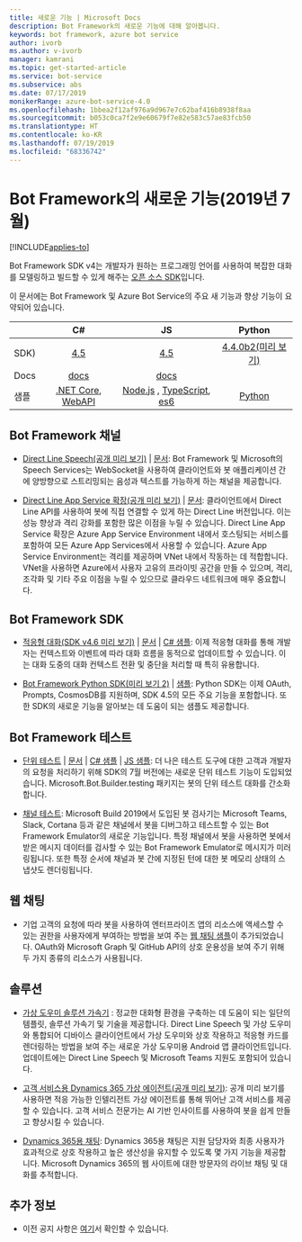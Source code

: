 ```yaml
---
title: 새로운 기능 | Microsoft Docs
description: Bot Framework의 새로운 기능에 대해 알아봅니다.
keywords: bot framework, azure bot service
author: ivorb
ms.author: v-ivorb
manager: kamrani
ms.topic: get-started-article
ms.service: bot-service
ms.subservice: abs
ms.date: 07/17/2019
monikerRange: azure-bot-service-4.0
ms.openlocfilehash: 1bbea2f12af976a9d967e7c62baf416b8938f8aa
ms.sourcegitcommit: b053c0ca7f2e9e60679f7e82e583c57ae83fcb50
ms.translationtype: HT
ms.contentlocale: ko-KR
ms.lasthandoff: 07/19/2019
ms.locfileid: "68336742"
---
```

# <a name="whats-new-in-bot-framework-july-2019"></a>Bot Framework의 새로운 기능(2019년 7월)

[!INCLUDE[applies-to](includes/applies-to.md)]

Bot Framework SDK v4는 개발자가 원하는 프로그래밍 언어를 사용하여 복잡한 대화를 모델링하고 빌드할 수 있게 해주는 [오픈 소스 SDK][1a]입니다.

이 문서에는 Bot Framework 및 Azure Bot Service의 주요 새 기능과 향상 기능이 요약되어 있습니다.

|   | C#  | JS  | Python |   
|---|:---:|:---:|:------:|
|SDK) |[4.5][1] | [4.5][2] | [4.4.0b2(미리 보기)][3] | 
|Docs | [docs][5] |[docs][5] |  | |
|샘플 |[.NET Core][6], [WebAPI][10] |[Node.js][7] , [TypeScript][8], [es6][9]  | [Python][111] | | 

[1a]:https://github.com/microsoft/botframework-sdk/#readme
[1]:https://github.com/Microsoft/botbuilder-dotnet/#packages
[2]:https://github.com/Microsoft/botbuilder-js#packages
[3]:https://github.com/Microsoft/botbuilder-python#packages
[5]:https://docs.microsoft.com/azure/bot-service/?view=azure-bot-service-4.0
[6]:https://github.com/Microsoft/BotBuilder-Samples/tree/master/samples/csharp_dotnetcore
[7]:https://github.com/Microsoft/BotBuilder-Samples/tree/master/samples/javascript_nodejs
[8]:https://github.com/Microsoft/BotBuilder-Samples/tree/master/samples/javascript_typescript
[9]:https://github.com/Microsoft/BotBuilder-Samples/tree/master/samples/javascript_es6
[10]:https://github.com/Microsoft/BotBuilder-Samples/tree/master/samples/csharp_webapi
[111]:https://github.com/Microsoft/botbuilder-python/tree/master/samples


## <a name="bot-framework-channels"></a>Bot Framework 채널
- [Direct Line Speech(공개 미리 보기)](https://aka.ms/streaming-extensions) | [문서](https://docs.microsoft.com/azure/bot-service/directline-speech-bot?view=azure-bot-service-4.0): Bot Framework 및 Microsoft의 Speech Services는 WebSocket을 사용하여 클라이언트와 봇 애플리케이션 간에 양방향으로 스트리밍되는 음성과 텍스트를 가능하게 하는 채널을 제공합니다.  

- [Direct Line App Service 확장(공개 미리 보기)](https://portal.azure.com) | [문서](https://aka.ms/directline-ase): 클라이언트에서 Direct Line API를 사용하여 봇에 직접 연결할 수 있게 하는 Direct Line 버전입니다. 이는 성능 향상과 격리 강화를 포함한 많은 이점을 누릴 수 있습니다. Direct Line App Service 확장은 Azure App Service Environment 내에서 호스팅되는 서비스를 포함하여 모든 Azure App Services에서 사용할 수 있습니다. Azure App Service Environment는 격리를 제공하며 VNet 내에서 작동하는 데 적합합니다. VNet을 사용하면 Azure에서 사용자 고유의 프라이빗 공간을 만들 수 있으며, 격리, 조각화 및 기타 주요 이점을 누릴 수 있으므로 클라우드 네트워크에 매우 중요합니다. 

## <a name="bot-framework-sdk"></a>Bot Framework SDK
- [적응형 대화(SDK v4.6 미리 보기)](https://github.com/Microsoft/BotBuilder-Samples/tree/master/experimental/adaptive-dialog#readme) | [문서](https://github.com/Microsoft/BotBuilder-Samples/tree/master/experimental/adaptive-dialog/docs) | [C# 샘플](https://github.com/Microsoft/BotBuilder-Samples/tree/master/experimental/adaptive-dialog/csharp_dotnetcore): 이제 적응형 대화를 통해 개발자는 컨텍스트와 이벤트에 따라 대화 흐름을 동적으로 업데이트할 수 있습니다. 이는 대화 도중의 대화 컨텍스트 전환 및 중단을 처리할 때 특히 유용합니다. 
  
- [Bot Framework Python SDK(미리 보기 2)](https://github.com/microsoft/botbuilder-python) | [샘플](https://github.com/Microsoft/botbuilder-python/tree/master/samples): Python SDK는 이제 OAuth, Prompts, CosmosDB를 지원하며, SDK 4.5의 모든 주요 기능을 포함합니다. 또한 SDK의 새로운 기능을 알아보는 데 도움이 되는 샘플도 제공합니다.

## <a name="bot-framework-testing"></a>Bot Framework 테스트
- [단위 테스트](http://aka.ms/bot-test-package) | [문서](https://aka.ms/testing-framework) | [C# 샘플](https://aka.ms/corebot-test) | [JS 샘플](https://aka.ms/js-core-test-sample): 더 나은 테스트 도구에 대한 고객과 개발자의 요청을 처리하기 위해 SDK의 7월 버전에는 새로운 단위 테스트 기능이 도입되었습니다. Microsoft.Bot.Builder.testing 패키지는 봇의 단위 테스트 대화를 간소화합니다. 

- [채널 테스트](https://github.com/Microsoft/BotFramework-Emulator/releases): Microsoft Build 2019에서 도입된 봇 검사기는 Microsoft Teams, Slack, Cortana 등과 같은 채널에서 봇을 디버그하고 테스트할 수 있는 Bot Framework Emulator의 새로운 기능입니다. 특정 채널에서 봇을 사용하면 봇에서 받은 메시지 데이터를 검사할 수 있는 Bot Framework Emulator로 메시지가 미러링됩니다. 또한 특정 순서에 채널과 봇 간에 지정된 턴에 대한 봇 메모리 상태의 스냅샷도 렌더링됩니다.

## <a name="web-chat"></a>웹 채팅
- 기업 고객의 요청에 따라 봇을 사용하여 엔터프라이즈 앱의 리소스에 액세스할 수 있는 권한을 사용자에게 부여하는 방법을 보여 주는 [웹 채팅 샘플](https://github.com/microsoft/BotFramework-WebChat/tree/master/samples/19.a.single-sign-on-for-enterprise-apps#single-sign-on-demo-for-enterprise-apps-using-oauth)이 추가되었습니다. OAuth와 Microsoft Graph 및 GitHub API의 상호 운용성을 보여 주기 위해 두 가지 종류의 리소스가 사용됩니다.

## <a name="solutions"></a>솔루션
- [가상 도우미 솔루션 가속기](https://github.com/Microsoft/botframework-solutions#readme) : 정교한 대화형 환경을 구축하는 데 도움이 되는 일단의 템플릿, 솔루션 가속기 및 기술을 제공합니다. Direct Line Speech 및 가상 도우미와 통합되어 디바이스 클라이언트에서 가상 도우미와 상호 작용하고 적응형 카드를 렌더링하는 방법을 보여 주는 새로운 가상 도우미용 Android 앱 클라이언트입니다. 업데이트에는 Direct Line Speech 및 Microsoft Teams 지원도 포함되어 있습니다.
  
- [고객 서비스용 Dynamics 365 가상 에이전트(공개 미리 보기)](https://dynamics.microsoft.com/en-us/ai/virtual-agent-for-customer-service/): 공개 미리 보기를 사용하면 적응 가능한 인텔리전트 가상 에이전트를 통해 뛰어난 고객 서비스를 제공할 수 있습니다. 고객 서비스 전문가는 AI 기반 인사이트를 사용하여 봇을 쉽게 만들고 향상시킬 수 있습니다.
  
- [Dynamics 365용 채팅](https://www.powerobjects.com/powerpacks/powerchat/): Dynamics 365용 채팅은 지원 담당자와 최종 사용자가 효과적으로 상호 작용하고 높은 생산성을 유지할 수 있도록 몇 가지 기능을 제공합니다. Microsoft Dynamics 365의 웹 사이트에 대한 방문자의 라이브 채팅 및 대화를 추적합니다.

## <a name="additional-information"></a>추가 정보
- 이전 공지 사항은 [여기](what-is-new-archive.md)서 확인할 수 있습니다.
